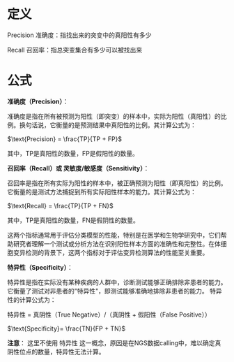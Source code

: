 # 定义

Precision 准确度：指找出来的突变中的真阳性有多少 

Recall      召回率：指总突变集合有多少可以被找出来

# 公式



**准确度（Precision）**：

准确度是指在所有被预测为阳性（即突变）的样本中，实际为阳性（真阳性）的比例。换句话说，它衡量的是预测结果中真阳性的比例。其计算公式为：

$\text{Precision} = \frac{TP}{TP + FP}$

其中，TP是真阳性的数量，FP是假阳性的数量。



**召回率（Recall）或 灵敏度/敏感度（Sensitivity）**：

召回率是指在所有实际为阳性的样本中，被正确预测为阳性（即真阳性）的比例。它衡量的是测试方法捕捉到所有实际阳性样本的能力。其计算公式为：

$\text{Recall} = \frac{TP}{TP + FN}$

其中，TP是真阳性的数量，FN是假阴性的数量。



这两个指标通常用于评估分类模型的性能，特别是在医学和生物学研究中，它们帮助研究者理解一个测试或分析方法在识别阳性样本方面的准确性和完整性。在体细胞变异检测的背景下，这两个指标对于评估变异检测算法的性能至关重要。





**特异性（Specificity）**：

特异性是指在实际没有某种疾病的人群中，诊断测试能够正确排除非患者的能力。它衡量了测试对非患者的"特异性"，即测试能够准确地排除非患者的能力。
特异性的计算公式为：

特异性 = 真阴性（True Negative）/（真阴性 + 假阳性（False Positive））

$\text{Specificity}= \frac{TN}{FP + TN}$

**注意**： 这里不使用 特异性 这一概念，原因是在NGS数据calling中，难以确定真阴性位点的数量，特异性无法计算。